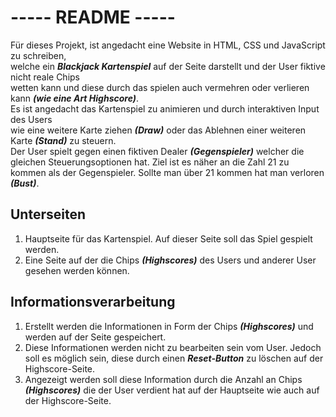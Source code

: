 ----- README -----
==================

Für dieses Projekt, ist angedacht eine Website in HTML, CSS und JavaScript zu schreiben,  
welche ein ***Blackjack Kartenspiel*** auf der Seite darstellt und der User fiktive nicht reale Chips  
wetten kann und diese durch das spielen auch vermehren oder verlieren kann ***(wie eine Art Highscore)***.  
Es ist angedacht das Kartenspiel zu animieren und durch interaktiven Input des Users  
wie eine weitere Karte ziehen ***(Draw)*** oder das Ablehnen einer weiteren Karte ***(Stand)*** zu steuern.  
Der User spielt gegen einen fiktiven Dealer ***(Gegenspieler)*** welcher die gleichen Steuerungsoptionen hat.  Ziel ist es näher an die Zahl 21 zu kommen als der Gegenspieler. Sollte man über 21 kommen hat man verloren ***(Bust)***.  

Unterseiten
-----------

1. Hauptseite für das Kartenspiel. Auf dieser Seite soll das Spiel gespielt werden.  
2. Eine Seite auf der die Chips ***(Highscores)*** des Users und anderer User gesehen werden können.  

Informationsverarbeitung
------------------------

1. Erstellt werden die Informationen in Form der Chips ***(Highscores)*** und werden auf der Seite gespeichert.  
2. Diese Informationen werden nicht zu bearbeiten sein vom User. Jedoch soll es möglich sein, diese durch einen ***Reset-Button*** zu löschen auf der Highscore-Seite.  
3. Angezeigt werden soll diese Information durch die Anzahl an Chips ***(Highscores)*** die der User verdient hat auf der Hauptseite wie auch auf der Highscore-Seite.
